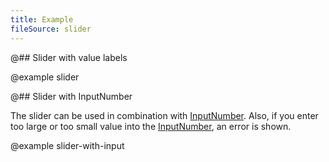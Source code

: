 ```yaml
---
title: Example
fileSource: slider
---
```


@## Slider with value labels

@example slider

@## Slider with InputNumber

The slider can be used in combination with [InputNumber](/components/input-number/). Also, if you enter too large or too small value into the [InputNumber](/components/input-number/), an error is shown.

@example slider-with-input
